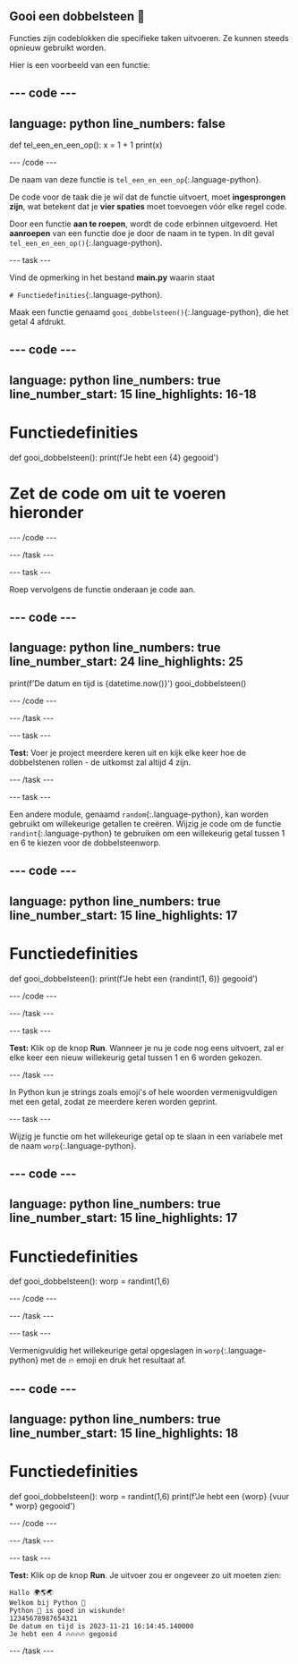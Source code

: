 ## Gooi een dobbelsteen 🎲

Functies zijn codeblokken die specifieke taken uitvoeren. Ze kunnen steeds opnieuw gebruikt worden.

Hier is een voorbeeld van een functie:

--- code ---
---
language: python
line_numbers: false
---
def tel_een_en_een_op():
    x = 1 + 1
    print(x)

--- /code ---

De naam van deze functie is `tel_een_en_een_op`{:.language-python}.

De code voor de taak die je wil dat de functie uitvoert, moet **ingesprongen zijn**, wat betekent dat je **vier spaties** moet toevoegen vóór elke regel code.

Door een functie **aan te roepen**, wordt de code erbinnen uitgevoerd. Het **aanroepen** van een functie doe je door de naam in te typen. In dit geval `tel_een_en_een_op()`{:.language-python}.


--- task ---

Vind de opmerking in het bestand **main.py** waarin staat

`# Functiedefinities`{:.language-python}.

Maak een functie genaamd `gooi_dobbelsteen()`{:.language-python}, die het getal 4 afdrukt.

--- code ---
---
language: python
line_numbers: true
line_number_start: 15
line_highlights: 16-18
---
# Functiedefinities        
def gooi_dobbelsteen():
    print(f'Je hebt een {4} gegooid')
    
# Zet de code om uit te voeren hieronder

--- /code ---

--- /task ---

--- task ---

Roep vervolgens de functie onderaan je code aan.

--- code ---
---
language: python
line_numbers: true
line_number_start: 24
line_highlights: 25
---
print(f'De datum en tijd is {datetime.now()}')
gooi_dobbelsteen()

--- /code ---

--- /task ---

--- task ---

**Test:** Voer je project meerdere keren uit en kijk elke keer hoe de dobbelstenen rollen - de uitkomst zal altijd 4 zijn.

--- /task ---

--- task ---

Een andere module, genaamd `random`{:.language-python}, kan worden gebruikt om willekeurige getallen te creëren. Wijzig je code om de functie `randint`{:.language-python} te gebruiken om een willekeurig getal tussen 1 en 6 te kiezen voor de dobbelsteenworp.

--- code ---
---
language: python
line_numbers: true
line_number_start: 15
line_highlights: 17
---
# Functiedefinities 
def gooi_dobbelsteen():
    print(f'Je hebt een {randint(1, 6)} gegooid')

--- /code ---

--- /task ---

--- task ---

**Test:** Klik op de knop **Run**. Wanneer je nu je code nog eens uitvoert, zal er elke keer een nieuw willekeurig getal tussen 1 en 6 worden gekozen.

--- /task ---

In Python kun je strings zoals emoji's of hele woorden vermenigvuldigen met een getal, zodat ze meerdere keren worden geprint.

--- task ---

Wijzig je functie om het willekeurige getal op te slaan in een variabele met de naam `worp`{:.language-python}.

--- code ---
---
language: python
line_numbers: true
line_number_start: 15
line_highlights: 17
---
# Functiedefinities        
def gooi_dobbelsteen():
    worp = randint(1,6)

--- /code ---

--- /task ---

--- task ---

Vermenigvuldig het willekeurige getal opgeslagen in `worp`{:.language-python} met de 🔥 emoji en druk het resultaat af.

--- code ---
---
language: python
line_numbers: true
line_number_start: 15
line_highlights: 18
---
# Functiedefinities        
def gooi_dobbelsteen():
    worp = randint(1,6)
    print(f'Je hebt een {worp} {vuur * worp} gegooid')

--- /code ---

--- /task ---

--- task ---

**Test:** Klik op de knop **Run**. Je uitvoer zou er ongeveer zo uit moeten zien:

```
Hallo 🌍🌎🌏
Welkom bij Python 🐍
Python 🐍 is goed in wiskunde!
12345678987654321
De datum en tijd is 2023-11-21 16:14:45.140000
Je hebt een 4 🔥🔥🔥🔥 gegooid
```

--- /task ---